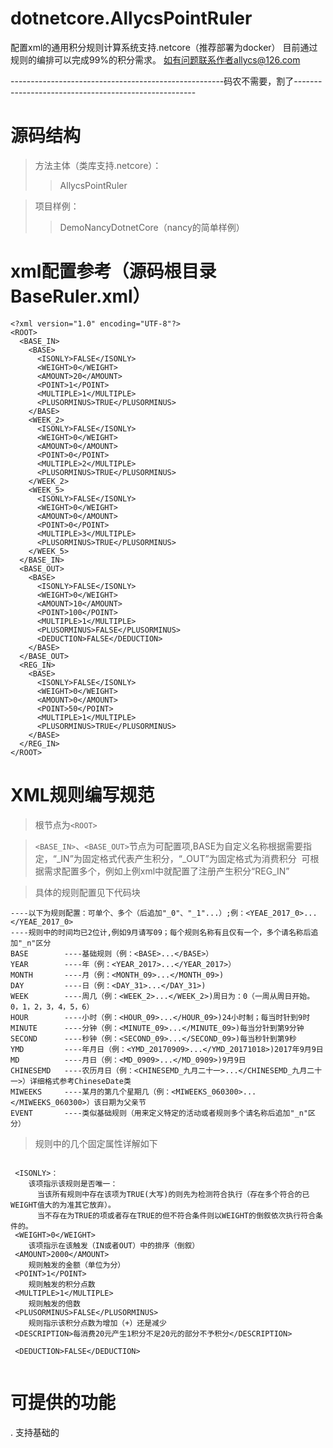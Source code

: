 # dotnetcore.AllycsPointRuler
配置xml的通用积分规则计算系统支持.netcore（推荐部署为docker）
目前通过规则的编排可以完成99%的积分需求。
如有问题联系作者allycs@126.com

-----------------------------------------------------码农不需要，割了-----------------------------------------------------

# 源码结构
> 方法主体（类库支持.netcore）：
>> AllycsPointRuler

> 项目样例：
>> DemoNancyDotnetCore（nancy的简单样例）

# xml配置参考（源码根目录BaseRuler.xml）

```
<?xml version="1.0" encoding="UTF-8"?>
<ROOT>
  <BASE_IN>
    <BASE>
      <ISONLY>FALSE</ISONLY>
      <WEIGHT>0</WEIGHT>
      <AMOUNT>20</AMOUNT>
      <POINT>1</POINT>
      <MULTIPLE>1</MULTIPLE>
      <PLUSORMINUS>TRUE</PLUSORMINUS>
    </BASE>
    <WEEK_2>
      <ISONLY>FALSE</ISONLY>
      <WEIGHT>0</WEIGHT>
      <AMOUNT>0</AMOUNT>
      <POINT>0</POINT>
      <MULTIPLE>2</MULTIPLE>
      <PLUSORMINUS>TRUE</PLUSORMINUS>
    </WEEK_2>
    <WEEK_5>
      <ISONLY>FALSE</ISONLY>
      <WEIGHT>0</WEIGHT>
      <AMOUNT>0</AMOUNT>
      <POINT>0</POINT>
      <MULTIPLE>3</MULTIPLE>
      <PLUSORMINUS>TRUE</PLUSORMINUS>
    </WEEK_5>
  </BASE_IN>
  <BASE_OUT>
    <BASE>
      <ISONLY>FALSE</ISONLY>
      <WEIGHT>0</WEIGHT>
      <AMOUNT>10</AMOUNT>
      <POINT>100</POINT>
      <MULTIPLE>1</MULTIPLE>
      <PLUSORMINUS>FALSE</PLUSORMINUS>
      <DEDUCTION>FALSE</DEDUCTION>
    </BASE>
  </BASE_OUT>
  <REG_IN>
    <BASE>
      <ISONLY>FALSE</ISONLY>
      <WEIGHT>0</WEIGHT>
      <AMOUNT>0</AMOUNT>
      <POINT>50</POINT>
      <MULTIPLE>1</MULTIPLE>
      <PLUSORMINUS>TRUE</PLUSORMINUS>
    </BASE>
  </REG_IN>
</ROOT>
```
# XML规则编写规范
> 根节点为`<ROOT>`

> `<BASE_IN>`、`<BASE_OUT>`节点为可配置项,BASE为自定义名称根据需要指定，“_IN”为固定格式代表产生积分，“_OUT”为固定格式为消费积分
  可根据需求配置多个，例如上例xml中就配置了注册产生积分“REG_IN”
  
> 具体的规则配置见下代码块
```
----以下为规则配置：可单个、多个（后追加"_0"、"_1"...）;例：<YEAE_2017_0>...</YEAE_2017_0>
----规则中的时间均已2位计,例如9月请写09；每个规则名称有且仅有一个，多个请名称后追加"_n"区分
BASE        ----基础规则（例：<BASE>...</BASE>）
YEAR        ----年（例：<YEAR_2017>...</YEAR_2017>）
MONTH       ----月（例：<MONTH_09>...</MONTH_09>) 
DAY         ----日（例：<DAY_31>...</DAY_31>)
WEEK        ----周几（例：<WEEK_2>...</WEEK_2>)周日为：0（一周从周日开始。0，1，2，3，4，5，6）
HOUR        ----小时（例：<HOUR_09>...</HOUR_09>)24小时制；每当时针到9时
MINUTE      ----分钟（例：<MINUTE_09>...</MINUTE_09>)每当分针到第9分钟
SECOND      ----秒钟（例：<SECOND_09>...</SECOND_09>)每当秒针到第9秒
YMD         ----年月日（例：<YMD_20170909>...</YMD_20171018>)2017年9月9日
MD          ----月日（例：<MD_0909>...</MD_0909>)9月9日
CHINESEMD   ----农历月日（例：<CHINESEMD_九月二十一>...</CHINESEMD_九月二十一>）详细格式参考ChineseDate类
MIWEEKS     ----某月的第几个星期几（例：<MIWEEKS_060300>...</MIWEEKS_060300>）该日期为父亲节
EVENT       ----类似基础规则（用来定义特定的活动或者规则多个请名称后追加"_n"区分）
```
> 规则中的几个固定属性详解如下
```

 <ISONLY>：
    该项指示该规则是否唯一：
      当该所有规则中存在该项为TRUE(大写)的则先为检测符合执行（存在多个符合的已WEIGHT值大的为准其它放弃）。
      当不存在为TRUE的项或者存在TRUE的但不符合条件则以WEIGHT的倒叙依次执行符合条件的。
 <WEIGHT>0</WEIGHT>
    该项指示在该触发（IN或者OUT）中的排序（倒叙）
 <AMOUNT>2000</AMOUNT>
    规则触发的金额（单位为分）
 <POINT>1</POINT>
    规则触发的积分点数
 <MULTIPLE>1</MULTIPLE>
    规则触发的倍数
 <PLUSORMINUS>FALSE</PLUSORMINUS>
    规则指示该积分点数为增加（+）还是减少
 <DESCRIPTION>每消费20元产生1积分不足20元的部分不予积分</DESCRIPTION>
```
```
 <DEDUCTION>FALSE</DEDUCTION>
 
```
# 可提供的功能
. 支持基础的
